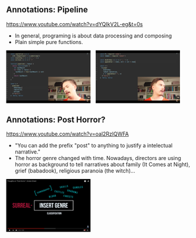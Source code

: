 ## Annotations: Pipeline
https://www.youtube.com/watch?v=dYQIkV2L-eg&t=0s

- In general, programing is about data processing and composing
- Plain simple pure functions.

<div>
	<img src="media/Screen Shot 2017-07-10 at 19.53.03.png" width="45%" style="margin-right: 10px" />
	<img src="media/Screen Shot 2017-07-10 at 19.57.07.png" width="45%" />
</div>

## Annotations: Post Horror?
https://www.youtube.com/watch?v=oal2RzlQWFA

- "You can add the prefix "post" to anything to justify a intelectual narrative."
- The horror genre changed with time. Nowadays, directors are using horror as background to tell narratives about family (It Comes at Night), grief (babadook), religious paranoia (the witch)...

<div>
	<img src="media/Screen Shot 2017-07-10 at 20.16.10.png" width="45%" />
</div>


